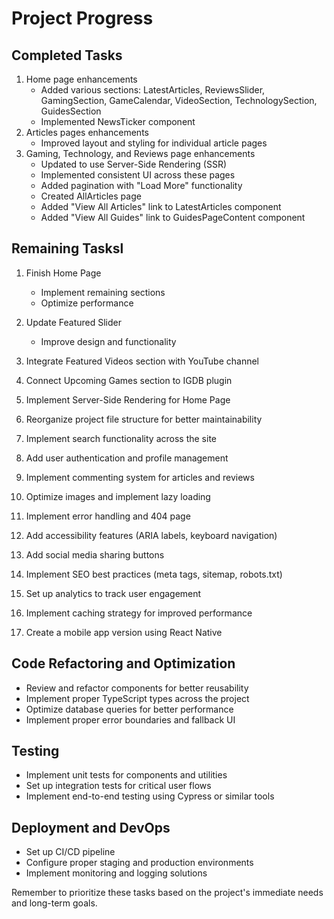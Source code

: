 # Project Progress

## Completed Tasks
1. Home page enhancements
   - Added various sections: LatestArticles, ReviewsSlider, GamingSection, GameCalendar, VideoSection, TechnologySection, GuidesSection
   - Implemented NewsTicker component
2. Articles pages enhancements
   - Improved layout and styling for individual article pages
3. Gaming, Technology, and Reviews page enhancements
   - Updated to use Server-Side Rendering (SSR)
   - Implemented consistent UI across these pages
   - Added pagination with "Load More" functionality
   - Created AllArticles page
   - Added "View All Articles" link to LatestArticles component
   - Added "View All Guides" link to GuidesPageContent component
   

## Remaining Tasksl
1. Finish Home Page
   - Implement remaining sections
   - Optimize performance
2. Update Featured Slider
   - Improve design and functionality
4. Integrate Featured Videos section with YouTube channel
5. Connect Upcoming Games section to IGDB plugin
6. Implement Server-Side Rendering for Home Page
7. Reorganize project file structure for better maintainability
8. Implement search functionality across the site


9. Add user authentication and profile management
10. Implement commenting system for articles and reviews
12. Optimize images and implement lazy loading
13. Implement error handling and 404 page
14. Add accessibility features (ARIA labels, keyboard navigation)
16. Add social media sharing buttons
17. Implement SEO best practices (meta tags, sitemap, robots.txt)
18. Set up analytics to track user engagement
19. Implement caching strategy for improved performance
20. Create a mobile app version using React Native

## Code Refactoring and Optimization
- Review and refactor components for better reusability
- Implement proper TypeScript types across the project
- Optimize database queries for better performance
- Implement proper error boundaries and fallback UI

## Testing
- Implement unit tests for components and utilities
- Set up integration tests for critical user flows
- Implement end-to-end testing using Cypress or similar tools

## Deployment and DevOps
- Set up CI/CD pipeline
- Configure proper staging and production environments
- Implement monitoring and logging solutions

Remember to prioritize these tasks based on the project's immediate needs and long-term goals.